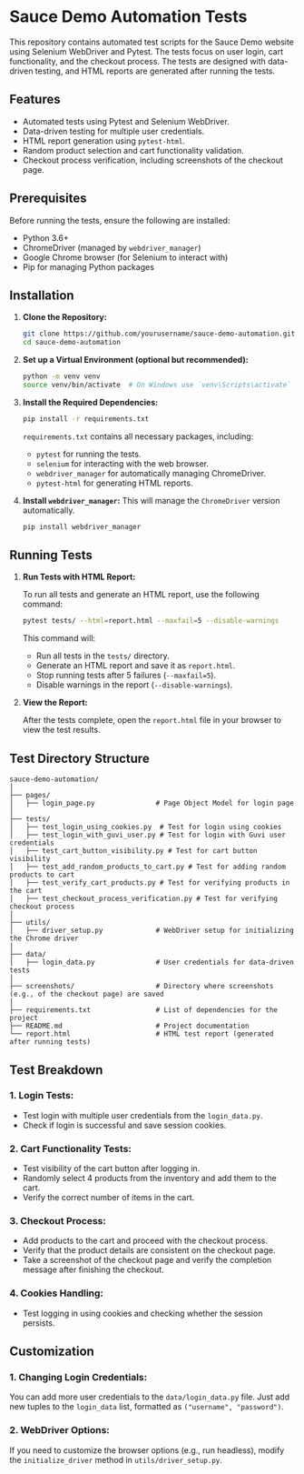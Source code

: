 
# Sauce Demo Automation Tests

This repository contains automated test scripts for the Sauce Demo website using Selenium WebDriver and Pytest. The tests focus on user login, cart functionality, and the checkout process. The tests are designed with data-driven testing, and HTML reports are generated after running the tests.

## Features
- Automated tests using Pytest and Selenium WebDriver.
- Data-driven testing for multiple user credentials.
- HTML report generation using `pytest-html`.
- Random product selection and cart functionality validation.
- Checkout process verification, including screenshots of the checkout page.

## Prerequisites

Before running the tests, ensure the following are installed:

- Python 3.6+
- ChromeDriver (managed by `webdriver_manager`)
- Google Chrome browser (for Selenium to interact with)
- Pip for managing Python packages

## Installation

1. **Clone the Repository:**
   ```bash
   git clone https://github.com/yourusername/sauce-demo-automation.git
   cd sauce-demo-automation
   ```

2. **Set up a Virtual Environment (optional but recommended):**
   ```bash
   python -m venv venv
   source venv/bin/activate  # On Windows use `venv\Scripts\activate`
   ```

3. **Install the Required Dependencies:**
   ```bash
   pip install -r requirements.txt
   ```

   `requirements.txt` contains all necessary packages, including:
   - `pytest` for running the tests.
   - `selenium` for interacting with the web browser.
   - `webdriver_manager` for automatically managing ChromeDriver.
   - `pytest-html` for generating HTML reports.

4. **Install `webdriver_manager`:**
   This will manage the `ChromeDriver` version automatically.
   ```bash
   pip install webdriver_manager
   ```

## Running Tests

1. **Run Tests with HTML Report:**

   To run all tests and generate an HTML report, use the following command:
   ```bash
   pytest tests/ --html=report.html --maxfail=5 --disable-warnings
   ```

   This command will:
   - Run all tests in the `tests/` directory.
   - Generate an HTML report and save it as `report.html`.
   - Stop running tests after 5 failures (`--maxfail=5`).
   - Disable warnings in the report (`--disable-warnings`).

2. **View the Report:**

   After the tests complete, open the `report.html` file in your browser to view the test results.

## Test Directory Structure

```
sauce-demo-automation/
│
├── pages/
│   ├── login_page.py               # Page Object Model for login page
│
├── tests/
│   ├── test_login_using_cookies.py  # Test for login using cookies
│   ├── test_login_with_guvi_user.py # Test for login with Guvi user credentials
│   ├── test_cart_button_visibility.py # Test for cart button visibility
│   ├── test_add_random_products_to_cart.py # Test for adding random products to cart
│   ├── test_verify_cart_products.py # Test for verifying products in the cart
│   ├── test_checkout_process_verification.py # Test for verifying checkout process
│
├── utils/
│   ├── driver_setup.py             # WebDriver setup for initializing the Chrome driver
│
├── data/
│   ├── login_data.py               # User credentials for data-driven tests
│
├── screenshots/                    # Directory where screenshots (e.g., of the checkout page) are saved
│
├── requirements.txt                # List of dependencies for the project
├── README.md                       # Project documentation
└── report.html                     # HTML test report (generated after running tests)
```

## Test Breakdown

### 1. **Login Tests:**
   - Test login with multiple user credentials from the `login_data.py`.
   - Check if login is successful and save session cookies.

### 2. **Cart Functionality Tests:**
   - Test visibility of the cart button after logging in.
   - Randomly select 4 products from the inventory and add them to the cart.
   - Verify the correct number of items in the cart.

### 3. **Checkout Process:**
   - Add products to the cart and proceed with the checkout process.
   - Verify that the product details are consistent on the checkout page.
   - Take a screenshot of the checkout page and verify the completion message after finishing the checkout.

### 4. **Cookies Handling:**
   - Test logging in using cookies and checking whether the session persists.

## Customization

### 1. **Changing Login Credentials:**
   You can add more user credentials to the `data/login_data.py` file. Just add new tuples to the `login_data` list, formatted as `("username", "password")`.

### 2. **WebDriver Options:**
   If you need to customize the browser options (e.g., run headless), modify the `initialize_driver` method in `utils/driver_setup.py`.



